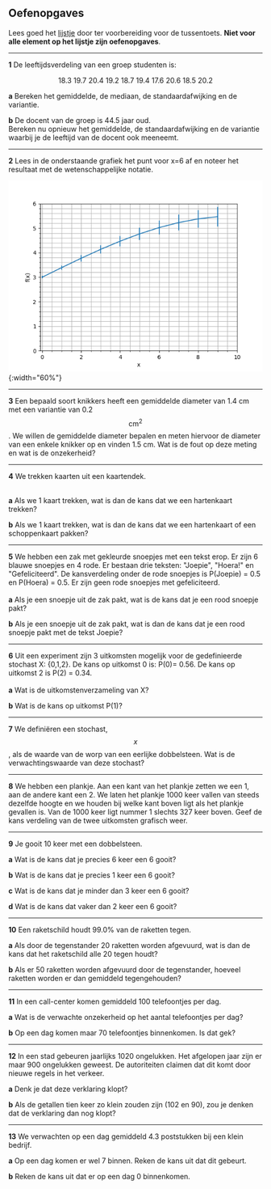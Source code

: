 ## Oefenopgaves 
<!--REF\label{/tussentoets-i/oefenopgaves}-->

<!--COMMENT\iffalse-->

Lees goed het [lijstje](/tussentoets-i/inhoud) door ter voorbereiding voor de tussentoets. **Niet voor alle element op het lijstje zijn oefenopgaves**.

<!--COMMENT\fi-->

-----

**1** De leeftijdsverdeling van een groep studenten is:<br>

<center>18.3 19.7 20.4 19.2 18.7 19.4 17.6 20.6 18.5 20.2</center>

**a**  Bereken het gemiddelde, de mediaan, de standaardafwijking en de variantie.<br>

**b** De docent van de groep is 44.5 jaar oud.  
Bereken nu opnieuw het gemiddelde, de standaardafwijking en de variantie waarbij je de leeftijd van de docent ook meeneemt. <br>

-----

**2** Lees in de onderstaande grafiek het punt voor x=6 af en noteer het resultaat met de wetenschappelijke notatie. 

![](Aflezen.png){:width="60%"}


-----

**3** Een bepaald soort knikkers heeft een gemiddelde diameter van 1.4 cm met een variantie van 0.2 $$\text{cm}^2$$. We willen de gemiddelde diameter bepalen en meten hiervoor de diameter van een enkele knikker op en vinden 1.5 cm. Wat is de fout op deze meting en wat is de onzekerheid? <br>



-----

**4** We trekken kaarten uit een kaartendek.<br><br>

**a** Als we 1 kaart trekken, wat is dan de kans dat we een hartenkaart trekken?<br>

**b** Als we 1 kaart trekken, wat is dan de kans dat we een hartenkaart of een schoppenkaart pakken?<br>


-----

**5** We hebben een zak met gekleurde snoepjes met een tekst erop. Er zijn 6 blauwe snoepjes en 4 rode. Er bestaan drie teksten: "Joepie", "Hoera!" en "Gefeliciteerd". De kansverdeling onder de rode snoepjes is P(Joepie) = 0.5 en P(Hoera) = 0.5. Er zijn geen rode snoepjes met gefeliciteerd. <br><br>
**a** Als je een snoepje uit de zak pakt, wat is de kans dat je een rood snoepje pakt?<br>

**b** Als je een snoepje uit de zak pakt, wat is dan de kans dat je een rood snoepje pakt met de tekst Joepie?<br>


-----

**6** Uit een experiment zijn 3 uitkomsten mogelijk voor de gedefinieerde stochast X: {0,1,2}. De kans op uitkomst 0 is: P(0)= 0.56. De kans op uitkomst 2 is P(2) = 0.34.<br><br>
**a** Wat is de uitkomstenverzameling van X?<br>

**b** Wat is de kans op uitkomst P(1)?<br>


-----

**7** We definiëren een stochast, $$x$$, als de waarde van de worp van een eerlijke dobbelsteen. Wat is de verwachtingswaarde van deze stochast? <br>



-----


**8** We hebben een plankje. Aan een kant van het plankje zetten we een 1, aan de andere kant een 2. We laten het plankje 1000 keer vallen van steeds dezelfde hoogte en we houden bij welke kant boven ligt als het plankje gevallen is. Van de 1000 keer ligt nummer 1 slechts 327 keer boven. Geef de kans verdeling van de twee uitkomsten grafisch weer.<br>


-----

**9** Je gooit 10 keer met een dobbelsteen. <br>

**a** Wat is de kans dat je precies 6 keer een 6 gooit? <br>

**b** Wat is de kans dat je precies 1 keer een 6 gooit?<br>

**c** Wat is de kans dat je minder dan 3 keer een 6 gooit?<br>

**d** Wat is de kans dat vaker dan 2 keer een 6 gooit?<br>


-----

**10** Een raketschild houdt 99.0% van de raketten tegen. <br>

**a** Als door de tegenstander 20 raketten worden afgevuurd, wat is dan de kans dat het raketschild alle 20 tegen houdt? <br>

**b** Als er 50 raketten worden afgevuurd door de tegenstander, hoeveel raketten worden er dan gemiddeld tegengehouden? <br>



-----

**11** In een call-center komen gemiddeld 100 telefoontjes per dag. <br>

**a** Wat is de verwachte onzekerheid op het aantal telefoontjes per dag?<br>

**b** Op een dag komen maar 70 telefoontjes binnenkomen. Is dat gek?<br>


-----

**12** In een stad gebeuren jaarlijks 1020 ongelukken. Het afgelopen jaar zijn er maar 900 ongelukken geweest. De autoriteiten claimen dat dit komt door nieuwe regels in het verkeer. <br>

**a** Denk je dat deze verklaring klopt?<br>

**b** Als de getallen tien keer zo klein zouden zijn (102 en 90), zou je denken dat de verklaring dan nog klopt?<br>


-----

**13** We verwachten op een dag gemiddeld 4.3 poststukken bij een klein bedrijf. <br>

**a** Op een dag komen er wel 7 binnen. Reken de kans uit dat dit gebeurt. <br>

**b** Reken de kans uit dat er op een dag 0 binnenkomen. <br>





